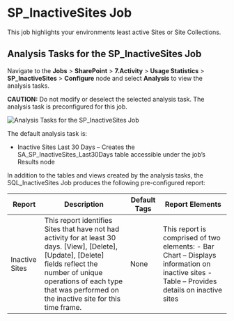# SP_InactiveSites Job

This job highlights your environments least active Sites or Site Collections.

## Analysis Tasks for the SP_InactiveSites Job

Navigate to the **Jobs** > **SharePoint** > **7.Activity** > **Usage Statistics** >
**SP_InactiveSites** > **Configure** node and select **Analysis** to view the analysis tasks.

**CAUTION:** Do not modify or deselect the selected analysis task. The analysis task is
preconfigured for this job.

![Analysis Tasks for the SP_InactiveSites Job](/img/versioned_docs/accessanalyzer_11.6/accessanalyzer/solutions/sharepoint/activity/usagestatistics/inactivesitesanalysis.webp)

The default analysis task is:

- Inactive Sites Last 30 Days – Creates the SA_SP_InactiveSites_Last30Days table accessible under
  the job’s Results node

In addition to the tables and views created by the analysis tasks, the SQL_InactiveSites Job
produces the following pre-configured report:

| Report         | Description                                                                                                                                                                                                                                 | Default Tags | Report Elements                                                                                                                             |
| -------------- | ------------------------------------------------------------------------------------------------------------------------------------------------------------------------------------------------------------------------------------------- | ------------ | ------------------------------------------------------------------------------------------------------------------------------------------- |
| Inactive Sites | This report identifies Sites that have not had activity for at least 30 days. [View], [Delete], [Update], [Delete] fields reflect the number of unique operations of each type that was performed on the inactive site for this time frame. | None         | This report is comprised of two elements: - Bar Chart – Displays information on inactive sites - Table – Provides details on inactive sites |
